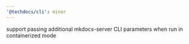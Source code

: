 ```yaml
---
'@techdocs/cli': minor
---
```


support passing additional mkdocs-server CLI parameters when run in containerized mode
